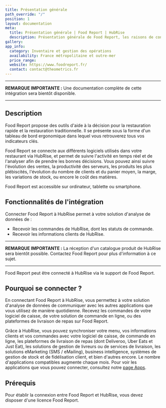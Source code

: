 ```yaml
---
title: Présentation générale
path_override: "/"
position: 1
layout: documentation
meta:
  title: Présentation générale | Food Report | HubRise
  description: Présentation générale de Food Report, les raisons de connecter Food Report à HubRise et les fonctionnalités de l'intégration avec HubRise.
gallery: 
app_info:
  category: Inventaire et gestion des opérations
  availability: France métropolitaine et outre-mer
  price_range: 
  website: https://www.foodreport.fr/
  contact: contact@theometrics.fr
---
```


---

**REMARQUE IMPORTANTE :** Une documentation complète de cette intégration sera bientôt disponible.

---

## Description

Food Report propose des outils d'aide à la décision pour la restauration rapide et la restauration traditionnelle. Il se présente sous la forme d'un tableau de bord ergonomique dans lequel vous retrouverez tous vos indicateurs clés.

Food Report se connecte aux différents logiciels utilisés dans votre restaurant via HubRise, et permet de suivre l'activité en temps réel et de l'analyser afin de prendre les bonnes décisions. Vous pouvez ainsi suivre l'évolution des ventes, la productivité des serveurs, les produits les plus plébiscités, l'évolution du nombre de clients et du panier moyen, la marge, les variations de stock, ou encore le coût des matières.

Food Report est accessible sur ordinateur, tablette ou smartphone.

## Fonctionnalités de l'intégration

Connecter Food Report à HubRise permet à votre solution d'analyse de données de :

- Recevoir les commandes de HubRise, dont les statuts de commande.
- Recevoir les informations clients de HubRise.

---

**REMARQUE IMPORTANTE :** La réception d'un catalogue produit de HubRise sera bientôt possible. Contactez Food Report pour plus d'information à ce sujet.

---

Food Report peut être connecté à HubRise via le support de Food Report.

## Pourquoi se connecter ?

En connectant Food Report à HubRise, vous permettez à votre solution d'analyse de données de communiquer avec les autres applications que vous utilisez de manière quotidienne. Recevez les commandes de votre logiciel de caisse, de votre solution de commande en ligne, ou des plateformes de livraison de repas sur Food Report.

Grâce à HubRise, vous pouvez synchroniser votre menu, vos informations clients et vos commandes avec votre logiciel de caisse, de commande en ligne, les plateformes de livraison de repas (dont Deliveroo, Uber Eats et Just Eat), les solutions de gestion de livreurs ou de services de livraison, les solutions eMarketing (SMS / eMailing), business intelligence, systèmes de gestion de stock et de fidélisation client, et bien d'autres encore. Le nombre d'applications compatibles augmente chaque mois. Pour voir les applications que vous pouvez connecter, consultez notre [page Apps](/apps).

## Prérequis

Pour établir la connexion entre Food Report et HubRise, vous devez disposer d'une licence Food Report.
